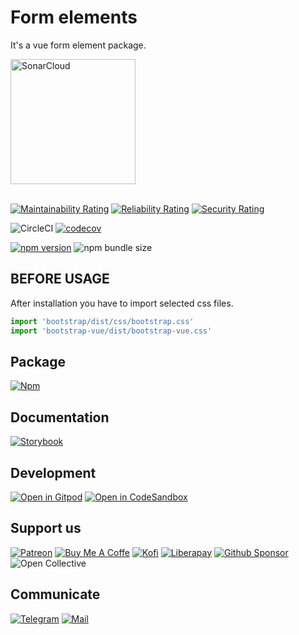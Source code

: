 # Form elements

It's a vue form element package.

<a href="https://sonarcloud.io/summary/new_code?id=Kozmonos_package-vue-form-elements">
	<img width="200" src="https://sonarcloud.io/images/project_badges/sonarcloud-white.svg" alt="SonarCloud"/>
</a>

<br/>
<br/>



[![Maintainability Rating](https://sonarcloud.io/api/project_badges/measure?project=Kozmonos_package-vue-form-elements&metric=sqale_rating)](https://sonarcloud.io/summary/new_code?id=Kozmonos_package-vue-form-elements)
[![Reliability Rating](https://sonarcloud.io/api/project_badges/measure?project=Kozmonos_package-vue-form-elements&metric=reliability_rating)](https://sonarcloud.io/summary/new_code?id=Kozmonos_package-vue-form-elements)
[![Security Rating](https://sonarcloud.io/api/project_badges/measure?project=Kozmonos_package-vue-form-elements&metric=security_rating)](https://sonarcloud.io/summary/new_code?id=Kozmonos_package-vue-form-elements)

![CircleCI](https://img.shields.io/circleci/build/gh/Kozmonos/package-vue-form-elements?style=flat-square)
[![codecov](https://img.shields.io/codecov/c/github/Kozmonos/package-vue-form-elements?style=flat-square)](https://codecov.io/gh/Kozmonos/package-vue-form-elements)


[![npm version](https://img.shields.io/npm/v/@kozmonos/form-elements?style=flat-square)](https://www.npmjs.com/package/@kozmonos/form-elements)
![npm bundle size](https://img.shields.io/bundlephobia/min/@kozmonos/form-elements?style=flat-square)


## BEFORE USAGE 

After installation you have to import selected css files.
```js
import 'bootstrap/dist/css/bootstrap.css'
import 'bootstrap-vue/dist/bootstrap-vue.css'
```

## Package

[![Npm](https://img.shields.io/badge/npm-CB3837?style=for-the-badge&logo=npm&logoColor=white)](https://www.npmjs.com/package/@kozmonos/form-elements)

## Documentation

[![Storybook](https://img.shields.io/badge/storybook-FF4785?style=for-the-badge&logo=storybook&logoColor=white)](https://master--626e63bb3e6c25004ac0bcb1.chromatic.com)


## Development

[![Open in Gitpod](https://img.shields.io/badge/gitpod-e96b0f.svg?style=for-the-badge&logo=gitpod&logoColor=white)](https://gitpod.io/#https://github.com/Kozmonos/package-vue-form-elements)
[![Open in CodeSandbox](https://img.shields.io/badge/codesandbox-0971f1.svg?style=for-the-badge&logo=codesandbox&logoColor=white)](https://githubbox.com/Kozmonos/package-vue-form-elements)


## Support us

[![Patreon](https://img.shields.io/badge/Patreon-F96854?style=for-the-badge&logo=patreon&logoColor=white)](https://www.patreon.com/kozmonos)
[![Buy Me A Coffe](https://img.shields.io/badge/Buy_Me_A_Coffee-FFDD00?style=for-the-badge&logo=buy-me-a-coffee&logoColor=black)](https://www.buymeacoffee.com/kozmonos)
[![Kofi](https://img.shields.io/badge/Ko--fi-F16061?style=for-the-badge&logo=ko-fi&logoColor=white)](https://ko-fi.com/kozmonos)
[![Liberapay](https://img.shields.io/badge/Liberapay-F6C915?style=for-the-badge&logo=liberapay&logoColor=black)](https://liberapay.com/kozmonos/donate)
[![Github Sponsor](https://img.shields.io/badge/sponsor-30363D?style=for-the-badge&logo=GitHub-Sponsors&logoColor=#white)](https://github.com/sponsors/Kozmonos)
![Open Collective](https://img.shields.io/badge/OpenCollective-1F87FF?style=for-the-badge&logo=OpenCollective&logoColor=white)

## Communicate

[![Telegram](https://img.shields.io/badge/Telegram-2CA5E0?style=for-the-badge&logo=telegram&logoColor=white)](https://t.me/kozmonos)
[![Mail](https://img.shields.io/badge/Gmail-D14836?style=for-the-badge&logo=gmail&logoColor=white)](mailto:opensource@kozmonos.com)
